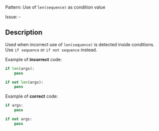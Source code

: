 Pattern: Use of `len(sequence)` as condition value

Issue: -

## Description

Used when incorrect use of `len(sequence)` is detected inside conditions. Use `if sequence` or `if not sequence` instead.


Example of **incorrect** code:

```python
if len(args):
    pass

if not len(args):
    pass
```

Example of **correct** code:

```python
if args:
    pass

if not args:
    pass
```
